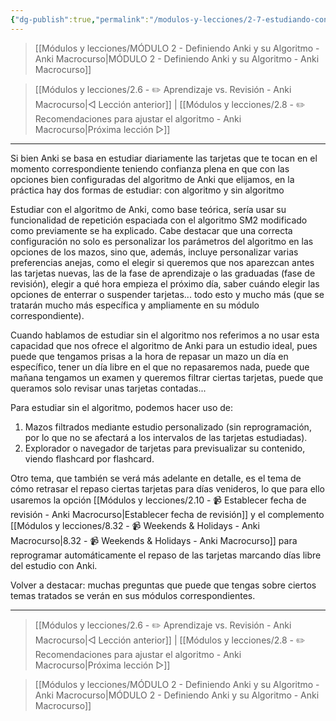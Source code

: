 ```yaml
---
{"dg-publish":true,"permalink":"/modulos-y-lecciones/2-7-estudiando-con-algoritmo-o-sin-el-anki-macrocurso/","noteIcon":"","updated":"2024-05-15T22:20:32.022+02:00"}
---
```



> [[Módulos y lecciones/MÓDULO 2 - Definiendo Anki y su Algoritmo - Anki Macrocurso\|MÓDULO 2 - Definiendo Anki y su Algoritmo - Anki Macrocurso]]

> [[Módulos y lecciones/2.6 - ✏️ Aprendizaje vs. Revisión - Anki Macrocurso\|◁ Lección anterior]] | [[Módulos y lecciones/2.8 - ✏️ Recomendaciones para ajustar el algoritmo - Anki Macrocurso\|Próxima lección ▷]]

---

Si bien Anki se basa en estudiar diariamente las tarjetas que te tocan en el momento correspondiente teniendo confianza plena en que con las opciones bien configuradas del algoritmo de Anki que elijamos, en la práctica hay dos formas de estudiar: con algoritmo y sin algoritmo

Estudiar con el algoritmo de Anki, como base teórica, sería usar su funcionalidad de repetición espaciada con el algoritmo SM2 modificado como previamente se ha explicado. Cabe destacar que una correcta configuración no solo es personalizar los parámetros del algoritmo en las opciones de los mazos, sino que, además, incluye personalizar varias preferencias anejas, como el elegir si queremos que nos aparezcan antes las tarjetas nuevas, las de la fase de aprendizaje o las graduadas (fase de revisión), elegir a qué hora empieza el próximo día, saber cuándo elegir las opciones de enterrar o suspender tarjetas... todo esto y mucho más (que se tratarán mucho más específica y ampliamente en su módulo correspondiente).

Cuando hablamos de estudiar sin el algoritmo nos referimos a no usar esta capacidad que nos ofrece el algoritmo de Anki para un estudio ideal, pues puede que tengamos prisas a la hora de repasar un mazo un día en específico, tener un día libre en el que no repasaremos nada, puede que mañana tengamos un examen y queremos filtrar ciertas tarjetas, puede que queramos solo revisar unas tarjetas contadas...

Para estudiar sin el algoritmo, podemos hacer uso de:

1. Mazos filtrados mediante estudio personalizado (sin reprogramación, por lo que no se afectará a los intervalos de las tarjetas estudiadas).
2. Explorador o navegador de tarjetas para previsualizar su contenido, viendo flashcard por flashcard.

Otro tema, que también se verá más adelante en detalle, es el tema de cómo retrasar el repaso ciertas tarjetas para días venideros, lo que para ello usaremos la opción [[Módulos y lecciones/2.10 - 📹 Establecer fecha de revisión - Anki Macrocurso\|Establecer fecha de revisión]] y el complemento [[Módulos y lecciones/8.32 - 📹 Weekends & Holidays - Anki Macrocurso\|8.32 - 📹 Weekends & Holidays - Anki Macrocurso]] para reprogramar automáticamente el repaso de las tarjetas marcando días libre del estudio con Anki.

  
Volver a destacar: muchas preguntas que puede que tengas sobre ciertos temas tratados se verán en sus módulos correspondientes.

---

> [[Módulos y lecciones/2.6 - ✏️ Aprendizaje vs. Revisión - Anki Macrocurso\|◁ Lección anterior]] | [[Módulos y lecciones/2.8 - ✏️ Recomendaciones para ajustar el algoritmo - Anki Macrocurso\|Próxima lección ▷]]

> [[Módulos y lecciones/MÓDULO 2 - Definiendo Anki y su Algoritmo - Anki Macrocurso\|MÓDULO 2 - Definiendo Anki y su Algoritmo - Anki Macrocurso]]